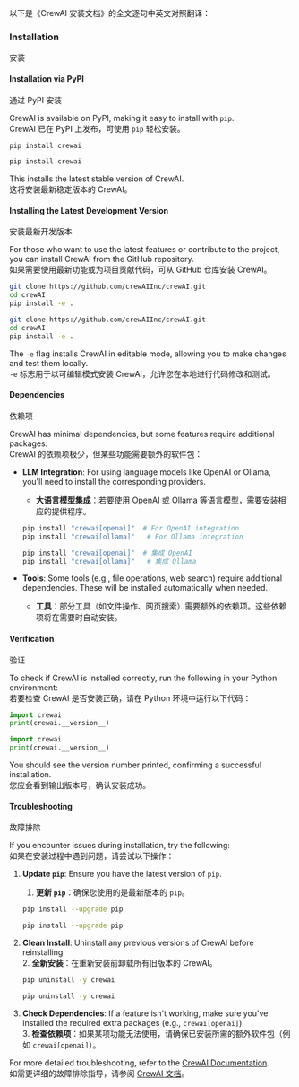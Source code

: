 
以下是《CrewAI 安装文档》的全文逐句中英文对照翻译：


### **Installation**  
安装  


#### **Installation via PyPI**  
通过 PyPI 安装  

CrewAI is available on PyPI, making it easy to install with `pip`.  
CrewAI 已在 PyPI 上发布，可使用 `pip` 轻松安装。  

```bash
pip install crewai
```  
```bash
pip install crewai
```  

This installs the latest stable version of CrewAI.  
这将安装最新稳定版本的 CrewAI。  


#### **Installing the Latest Development Version**  
安装最新开发版本  

For those who want to use the latest features or contribute to the project, you can install CrewAI from the GitHub repository.  
如果需要使用最新功能或为项目贡献代码，可从 GitHub 仓库安装 CrewAI。  

```bash
git clone https://github.com/crewAIInc/crewAI.git
cd crewAI
pip install -e .
```  
```bash
git clone https://github.com/crewAIInc/crewAI.git
cd crewAI
pip install -e .
```  

The `-e` flag installs CrewAI in editable mode, allowing you to make changes and test them locally.  
`-e` 标志用于以可编辑模式安装 CrewAI，允许您在本地进行代码修改和测试。  


#### **Dependencies**  
依赖项  

CrewAI has minimal dependencies, but some features require additional packages:  
CrewAI 的依赖项极少，但某些功能需要额外的软件包：  

- **LLM Integration**: For using language models like OpenAI or Ollama, you'll need to install the corresponding providers.  
  - **大语言模型集成**：若要使用 OpenAI 或 Ollama 等语言模型，需要安装相应的提供程序。  

  ```bash
  pip install "crewai[openai]"  # For OpenAI integration
  pip install "crewai[ollama]"   # For Ollama integration
  ```  
  ```bash
  pip install "crewai[openai]"  # 集成 OpenAI
  pip install "crewai[ollama]"   # 集成 Ollama
  ```  

- **Tools**: Some tools (e.g., file operations, web search) require additional dependencies. These will be installed automatically when needed.  
  - **工具**：部分工具（如文件操作、网页搜索）需要额外的依赖项。这些依赖项将在需要时自动安装。  


#### **Verification**  
验证  

To check if CrewAI is installed correctly, run the following in your Python environment:  
若要检查 CrewAI 是否安装正确，请在 Python 环境中运行以下代码：  

```python
import crewai
print(crewai.__version__)
```  
```python
import crewai
print(crewai.__version__)
```  

You should see the version number printed, confirming a successful installation.  
您应会看到输出版本号，确认安装成功。  


#### **Troubleshooting**  
故障排除  

If you encounter issues during installation, try the following:  
如果在安装过程中遇到问题，请尝试以下操作：  

1. **Update `pip`**: Ensure you have the latest version of `pip`.  
   1. **更新 `pip`**：确保您使用的是最新版本的 `pip`。  
   ```bash
   pip install --upgrade pip
   ```  
   ```bash
   pip install --upgrade pip
   ```  

2. **Clean Install**: Uninstall any previous versions of CrewAI before reinstalling.  
   2. **全新安装**：在重新安装前卸载所有旧版本的 CrewAI。  
   ```bash
   pip uninstall -y crewai
   ```  
   ```bash
   pip uninstall -y crewai
   ```  

3. **Check Dependencies**: If a feature isn't working, make sure you've installed the required extra packages (e.g., `crewai[openai]`).  
   3. **检查依赖项**：如果某项功能无法使用，请确保已安装所需的额外软件包（例如 `crewai[openai]`）。  

For more detailed troubleshooting, refer to the [CrewAI Documentation](https://docs.crewai.com).  
如需更详细的故障排除指导，请参阅 [CrewAI 文档](https://docs.crewai.com)。

